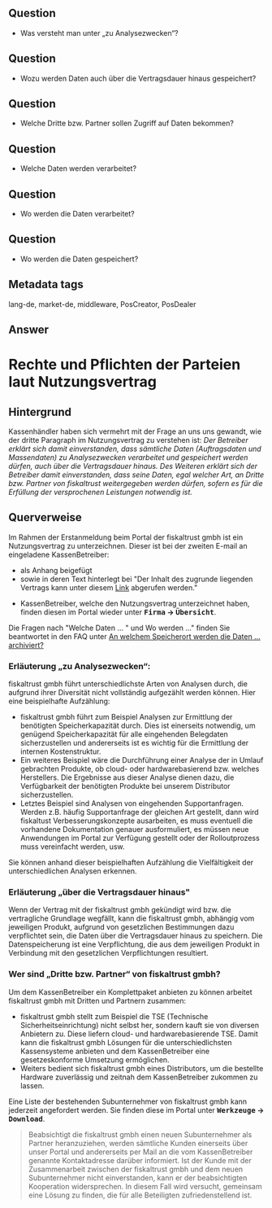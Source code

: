 ## Question

* Was versteht man unter „zu Analysezwecken“?

## Question

* Wozu werden Daten auch über die Vertragsdauer hinaus gespeichert?

## Question

* Welche Dritte bzw. Partner sollen Zugriff auf Daten bekommen?

## Question

* Welche Daten werden verarbeitet?

## Question

* Wo werden die Daten verarbeitet?

## Question

* Wo werden die Daten gespeichert?

## Metadata tags

lang-de, market-de, middleware, PosCreator, PosDealer

## Answer

# Rechte und Pflichten der Parteien laut Nutzungsvertrag

## Hintergrund
Kassenhändler haben sich vermehrt mit der Frage an uns uns gewandt, wie der dritte Paragraph im Nutzungsvertrag zu verstehen ist:
_Der Betreiber erklärt sich damit einverstanden, dass sämtliche Daten (Auftragsdaten und Massendaten) zu Analysezwecken verarbeitet und gespeichert werden dürfen, auch über die Vertragsdauer hinaus. Des Weiteren erklärt sich der Betreiber damit einverstanden, dass seine Daten, egal welcher Art, an Dritte bzw. Partner von fiskaltrust weitergegeben werden dürfen, sofern es für die Erfüllung der versprochenen Leistungen notwendig ist._


## Querverweise

Im Rahmen der Erstanmeldung beim Portal der fiskaltrust gmbh ist ein Nutzungsvertrag zu unterzeichnen. Dieser ist bei der zweiten E-mail an eingeladene KassenBetreiber:

- als Anhang beigefügt
 -  sowie in deren Text hinterlegt bei
  "Der Inhalt des zugrunde liegenden Vertrags kann unter diesem [Link](https://portal-sandbox.fiskaltrust.de/AccountProfile/DownloadContract?role=posoperator&enable=True) abgerufen werden." 
 * KassenBetreiber, welche den Nutzungsvertrag unterzeichnet haben, finden diesen im Portal wieder unter **<kbd>Firma</kbd>  &rarr;  <kbd>Übersicht</kbd>**.
 
Die Fragen nach "Welche Daten ... " und Wo werden ..." finden Sie beantwortet in den FAQ unter [An welchem Speicherort werden die Daten ...  archiviert?](https://docs.fiskaltrust.cloud/de/docs/faq/germany#an-welchem-speicherort-werden-die-daten-durch-fiskaltrust-pos-archiv-und-ako-dsfinvk-und-tse-tarfiles-revisionsicher-archiviert-br-welche-personenbezogenen-daten-werden-resultierend-aus-dem-kassengesetz-gespeichert-br-werden-die-gespeicherten-daten-pseudonymisiert-oder-anonymisiert-und-wer-hat-zugriff-auf-die-verschlsselung-br-welche-sicherheiten-lschfristen-sind-vorgesehen-um-die-daten-fr-den-gesetzlich-vorgeschriebenen-zeitraum-zu-speichern)


### Erläuterung „zu Analysezwecken“:
fiskaltrust gmbh führt unterschiedlichste Arten von Analysen durch, die aufgrund ihrer Diversität nicht vollständig aufgezählt werden können. Hier eine beispielhafte Aufzählung: 

* fiskaltrust gmbh führt zum Beispiel Analysen zur Ermittlung der benötigten Speicherkapazität durch. Dies ist einerseits notwendig, um genügend Speicherkapazität für alle eingehenden Belegdaten sicherzustellen und andererseits ist es wichtig für die Ermittlung der internen Kostenstruktur.  
* Ein weiteres Beispiel wäre die Durchführung einer Analyse der in Umlauf gebrachten Produkte, ob cloud- oder hardwarebasierend bzw. welches Herstellers. Die Ergebnisse aus dieser Analyse dienen dazu, die Verfügbarkeit der benötigten Produkte bei unserem Distributor sicherzustellen.
* Letztes Beispiel sind Analysen von eingehenden Supportanfragen. Werden z.B. häufig Supportanfrage der gleichen Art gestellt, dann wird fiskaltust Verbesserungskonzepte ausarbeiten, es muss eventuell die vorhandene Dokumentation genauer ausformuliert, es müssen neue Anwendungen im Portal zur Verfügung gestellt oder der Rolloutprozess muss vereinfacht werden, usw.

Sie können anhand dieser beispielhaften Aufzählung die Vielfältigkeit der unterschiedlichen Analysen erkennen.

### Erläuterung „über die Vertragsdauer hinaus" 
Wenn der Vertrag mit der fiskaltrust gmbh gekündigt wird bzw. die vertragliche Grundlage wegfällt, kann die fiskaltrust gmbh, abhängig vom jeweiligen Produkt, aufgrund von gesetzlichen Bestimmungen dazu verpflichtet sein, die Daten über die Vertragsdauer hinaus zu speichern. Die Datenspeicherung ist eine Verpflichtung, die aus dem jeweiligen Produkt in Verbindung mit den gesetzlichen Verpflichtungen resultiert.

### Wer sind „Dritte bzw. Partner“ von fiskaltrust gmbh?
Um dem KassenBetreiber ein Komplettpaket anbieten zu können arbeitet fiskaltrust gmbh mit Dritten und Partnern zusammen: 

- fiskaltrust gmbh stellt zum Beispiel die TSE (Technische Sicherheitseinrichtung) nicht selbst her, sondern kauft sie von diversen Anbietern zu. Diese liefern cloud- und hardwarebasierende TSE. Damit kann die fiskaltrust gmbh Lösungen für die unterschiedlichsten Kassensysteme anbieten und dem KassenBetreiber eine gesetzeskonforme Umsetzung ermöglichen.
- Weiters bedient sich fiskaltrust gmbh eines Distributors, um die bestellte Hardware zuverlässig und zeitnah dem KassenBetreiber zukommen zu lassen.

Eine Liste der bestehenden Subunternehmer von fiskaltrust gmbh kann jederzeit angefordert werden. Sie finden diese im Portal unter **<kbd>Werkzeuge</kbd>  &rarr;  <kbd>Download</kbd>**.
 >Beabsichtigt die fiskaltrust gmbh einen neuen Subunternehmer als Partner heranzuziehen, werden sämtliche Kunden einerseits über unser Portal und andererseits per Mail an die vom KassenBetreiber genannte Kontaktadresse darüber informiert. 
 Ist der Kunde mit der Zusammenarbeit zwischen der fiskaltrust gmbh und dem neuen Subunternehmer nicht einverstanden, kann er der beabsichtigten Kooperation widersprechen. In diesem Fall wird versucht, gemeinsam eine Lösung zu finden, die für alle Beteiligten zufriedenstellend ist.
